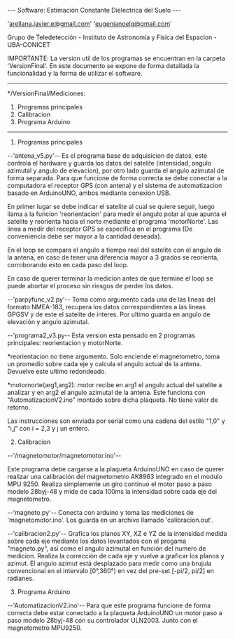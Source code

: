 --- Software: Estimación Constante Dielectrica del Suelo ---

'arellana.javier.e@gmail.com'
'eugenianoelg@gmail.com'

Grupo de Teledetección - Instituto de Astronomía y Fisica del Espacion - UBA-CONICET


IMPORTANTE:
La version util de los programas se encuentran en la carpeta 'VersionFinal'. En este documento se expone de forma detallada la funcionalidad y la forma de utilizar el software.

-------------------------------------

*/VersionFinal/Mediciones:

1) Programas principales
2) Calibracion
3) Programa Arduino

-------------------------------------

1) Programas principales


--'antena_v5.py'-- 
Es el programa base de adquisicion de datos, este controla el hardware y guarda los datos del satelite (intensidad, angulo azimutal y angulo de elevacion), por otro lado guarda el angulo azimutal de forma separada. 
Para que funcione de forma correcta se debe conectar a la computadora el receptor GPS (con antena) y el sistema de automatizacion basado en ArduinoUNO, ambos mediante conexion USB. 

En primer lugar se debe indicar el satelite al cual se quiere seguir, luego llama a la funcion 'reorientacion' para medir el angulo polar al que apunta el satelite y reorienta hacia el norte mediante el programa 'motorNorte'.
Las linea a medir del receptor GPS se especifica en el programa (De conveniencia debe ser mayor a la cantidad deseada).

En el loop se compara el angulo a tiempo real del satelite con el angulo de la antena, en caso de tener una diferencia mayor a 3 grados se reorienta, corroborando esto en cada paso del loop.

En caso de querer terminar la medicion antes de que termine el loop se puede abortar el proceso sin riesgos de perder los datos.



--'parpyfunc_v2.py'-- 
Toma como argumento cada una de las lineas del formato NMEA-183, recupera los datos correspondientes a las lineas GPGSV y de este el satelite de interes.
Por ultimo guarda en angulo de elevación y angulo azimutal. 



--'programa2_v3.py--
Esta version esta pensado en 2 programas principales: reorientacion y motorNorte.

*reorientacion no tiene argumento. Solo enciende el magnetometro, toma un promedio sobre cada eje y calcula el angulo actual de la antena. Devuelve este ultimo redondeado.
 
*motornorte(arg1,arg2):
motor recibe en arg1 el angulo actual del satelite a analizar y en arg2 el angulo
azimutal de la antena.
Este funciona con "AutomatizacionV2.ino" montado sobre dicha plaqueta.
No tiene valor de retorno.

Las instrucciones son enviada por serial como una cadena del estilo "1,0" y "i,j" con i = 2,3 y j un entero.



2) Calibracion

--'/magnetomotor/magnetomotor.ino'--

Este programa debe cargarse a la plaqueta ArduinoUNO en caso de querer realizar una calibración del magnetometro AK8963 integrado en el modulo MPU 9250. Realiza simplemente un giro continuo el motor paso a paso modelo 28byj-48 y mide de cada 100ms la intensidad sobre cada eje del magnetometro.



--'magneto.py'--
Conecta con arduino y toma las mediciones de 'magnetomotor.ino'. Los guarda en un archivo llamado 'calibracion.out'.



--'calibracion2.py'--
Grafica los planos XY, XZ e YZ de la intensidad medida sobre cada eje mediante los datos levantados con el progama "magneto.py", así como el angulo azimutal en función del numero de medicion. Realiza la corrección de cada eje y vuelve a graficar los planos y azimut.
El angulo azimut está desplazado para medir como una brujula convencional en el intervalo [0°,360°) en vez del pre-set [-pi/2, pi/2] en radianes.



3) Programa Arduino

--'AutomatizacionV2.ino'--
Para que este programa funcione de forma correcta debe estar conectado a la plaqueta ArduinoUNO un motor paso a paso modelo 28byj-48 con su controlador ULN2003. Junto con el magnetometro MPU9250.
